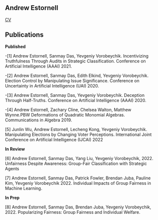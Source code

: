 ## Andrew Estornell


[CV](.cv.pdf)


## Publications
**Published**

-[1] Andrew Estornell, Sanmay Das, Yevgeniy Vorobeychik. Incentivizing Truthfulness Through Audits in Strategic Classification. Conference on Artificial Intelligence (AAAI) 2021.

-[2] Andrew Estornell, Sanmay Das, Edith Elkind, Yevgeniy Vorobeychik. Election Control by Manipulating Issue Significance. Conference on Uncertainty in Artificial Intelligence (UAI) 2020.

-[3] Andrew Estornell, Sanmay Das, Yevgeniy Vorobeychik. Deception Through Half-Truths. Conference on Artificial Intelligence (AAAI) 2020.

-[4] Andrew Estornell, Zachary Cline, Chelsea Walton, Matthew Wynne.PBW Deformations of Quadratic Monomial Algebras. Communications in Algebra 2019.

[5] Junlin Wu, Andrew Estornell, Lecheng Kong, Yevgeniy Vorobeychik. Manipulating Elections by Changing Voter Perceptions. International Joint Conference on Artificial Intelligence (IJCAI) 2022

**In Review**

[6] Andrew Estornell, Sanmay Das, Yang Liu, Yevgeniy Vorobeychik, 2022. Unfairness Despite Awareness: Group-Fair Classification with Strategic Agents

[7] Andrew Estornell, Sanmay Das, Patrick Fowler, Brendan Juba, Pauline Kim, Yevgeniy Vorobeychik 2022. Individual Impacts of Group Fairness in Machine Learning.

**In Prep**

[8] Andrew Estornell, Sanmay Das, Brendan Juba, Yevgeniy Vorobeychik, 2022. Popularizing Fairness: Group Fairness and Individual Welfare.

